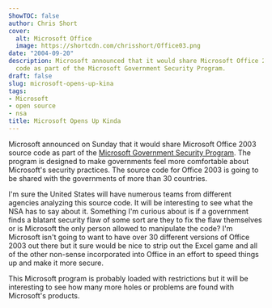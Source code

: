 ```yaml
---
ShowTOC: false
author: Chris Short
cover:
  alt: Microsoft Office
  image: https://shortcdn.com/chrisshort/Office03.png
date: "2004-09-20"
description: Microsoft announced that it would share Microsoft Office 2003 source
  code as part of the Microsoft Government Security Program.
draft: false
slug: microsoft-opens-up-kina
tags:
- Microsoft
- open source
- nsa
title: Microsoft Opens Up Kinda
---
```


Microsoft announced on Sunday that it would share Microsoft Office 2003 source code as part of the [Microsoft Government Security Program](https://news.microsoft.com/2003/01/14/microsoft-announces-government-security-program/). The program is designed to make governments feel more comfortable about Microsoft's security practices. The source code for Office 2003 is going to be shared with the governments of more than 30 countries.


I'm sure the United States will have numerous teams from different agencies analyzing this source code. It will be interesting to see what the NSA has to say about it. Something I'm curious about is if a government finds a blatant security flaw of some sort are they to fix the flaw themselves or is Microsoft the only person allowed to manipulate the code? I'm Microsoft isn't going to want to have over 30 different versions of Office 2003 out there but it sure would be nice to strip out the Excel game and all of the other non-sense incorporated into Office in an effort to speed things up and make it more secure.

This Microsoft program is probably loaded with restrictions but it will be interesting to see how many more holes or problems are found with Microsoft's products.
